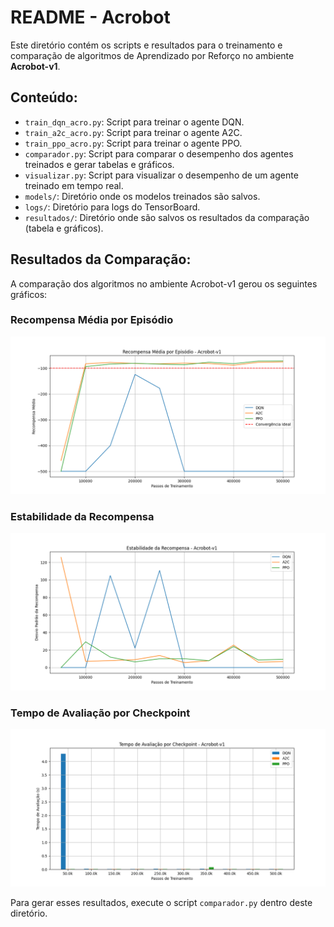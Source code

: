 # README - Acrobot

Este diretório contém os scripts e resultados para o treinamento e comparação de algoritmos de Aprendizado por Reforço no ambiente **Acrobot-v1**.

## Conteúdo:

- `train_dqn_acro.py`: Script para treinar o agente DQN.
- `train_a2c_acro.py`: Script para treinar o agente A2C.
- `train_ppo_acro.py`: Script para treinar o agente PPO.
- `comparador.py`: Script para comparar o desempenho dos agentes treinados e gerar tabelas e gráficos.
- `visualizar.py`: Script para visualizar o desempenho de um agente treinado em tempo real.
- `models/`: Diretório onde os modelos treinados são salvos.
- `logs/`: Diretório para logs do TensorBoard.
- `resultados/`: Diretório onde são salvos os resultados da comparação (tabela e gráficos).

## Resultados da Comparação:

A comparação dos algoritmos no ambiente Acrobot-v1 gerou os seguintes gráficos:

### Recompensa Média por Episódio

![Recompensa Média por Episódio](resultados/recompensa_media.png)

### Estabilidade da Recompensa

![Estabilidade da Recompensa](resultados/estabilidade_recompensa.png)

### Tempo de Avaliação por Checkpoint

![Tempo de Avaliação por Checkpoint](resultados/tempo_avaliacao.png)

Para gerar esses resultados, execute o script `comparador.py` dentro deste diretório. 